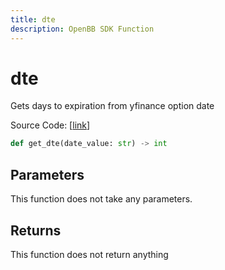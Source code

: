```yaml
---
title: dte
description: OpenBB SDK Function
---
```


# dte

Gets days to expiration from yfinance option date

Source Code: [[link](https://github.com/OpenBB-finance/OpenBBTerminal/tree/main/openbb_terminal/stocks/options/yfinance_model.py#L361)]

```python
def get_dte(date_value: str) -> int
```
## Parameters

This function does not take any parameters.

## Returns

This function does not return anything

